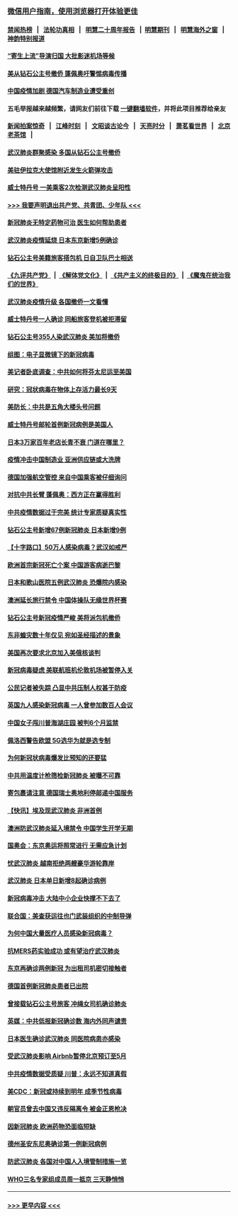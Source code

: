 ### [微信用户指南，使用浏览器打开体验更佳](https://github.com/gfw-breaker/banned-news1/blob/master/indexes/wechat-guide.md?t=0)
#### [禁闻热榜](热点新闻.md?t=0)  &nbsp;&nbsp;|&nbsp;&nbsp; [法轮功真相](https://github.com/gfw-breaker/truth/blob/master/README.md?t=0) &nbsp;&nbsp;|&nbsp;&nbsp; [明慧二十周年报告](https://github.com/gfw-breaker/mh-reports/blob/master/README.md?t=0) &nbsp;&nbsp;|&nbsp;&nbsp;[明慧期刊](https://github.com/gfw-breaker/mh-qikan) &nbsp;&nbsp;|&nbsp;&nbsp; [明慧海外之窗](https://github.com/gfw-breaker/mh-news/blob/master/README.md?t=0) &nbsp;&nbsp;|&nbsp;&nbsp; [神韵特别报道](https://github.com/gfw-breaker/mh-news/blob/master/shenyun.md?t=0)
#### [“寄生上流”导演归国 大批影迷机场等候](../pages/nsc418/n11873602.md?t=02170733) 
#### [美从钻石公主号撤侨 蓬佩奥吁警惕病毒传播](../pages/nsc418/n11873617.md?t=02170733) 
#### [中国疫情加剧 德国汽车制造业遭受重创](../pages/nsc418/n11873460.md?t=02170733) 
#### 五毛举报越来越频繁，请网友们前往下载 [一键翻墙软件](https://github.com/gfw-breaker/ssr-accounts)，并将此项目推荐给亲友
#### [新闻拍案惊奇](https://github.com/gfw-breaker/banned-news1/blob/master/pages/link4.md) &nbsp;&nbsp;|&nbsp;&nbsp; [江峰时刻](https://github.com/gfw-breaker/banned-news1/blob/master/pages/link4.md) &nbsp;&nbsp;|&nbsp;&nbsp; [文昭谈古论今](https://github.com/gfw-breaker/banned-news1/blob/master/pages/link4.md) &nbsp;&nbsp;|&nbsp;&nbsp; [天亮时分](https://github.com/gfw-breaker/banned-news1/blob/master/pages/link4.md) &nbsp;&nbsp;|&nbsp;&nbsp; [萧茗看世界](https://github.com/gfw-breaker/banned-news1/blob/master/pages/link4.md) &nbsp;&nbsp;|&nbsp;&nbsp; [北京老茶馆](https://github.com/gfw-breaker/banned-news1/blob/master/pages/link4.md) &nbsp;&nbsp;|&nbsp;&nbsp; 
#### [武汉肺炎群聚感染 多国从钻石公主号撤侨](../pages/nsc418/n11873416.md?t=02170733) 
#### [美驻伊拉克大使馆附近发生火箭弹攻击](../pages/nsc418/n11873428.md?t=02170733) 
#### [威士特丹号 一美乘客2次检测武汉肺炎呈阳性](../pages/nsc418/n11873169.md?t=02170733) 
#### [>>> 我要声明退出共产党、共青团、少年队 <<<](https://github.com/begood0513/goodnews/blob/master/quit/letter.md) 
#### [新冠肺炎无特定药物可治 医生如何帮助患者](../pages/nsc418/n11868234.md?t=02170733) 
#### [武汉肺炎疫情延烧 日本东京新增5例确诊](../pages/nsc418/n11873025.md?t=02170733) 
#### [钻石公主号美籍旅客搭包机 日自卫队巴士相送](../pages/nsc418/n11872947.md?t=02170733) 
#### [《九评共产党》](https://github.com/begood0513/9ping.md/blob/master/README.md) &nbsp;|&nbsp; [《解体党文化》](../../../../jtdwh.md/blob/master/README.md)  &nbsp;|&nbsp; [《共产主义的终极目的》](../../../../gczydzjmd.md/blob/master/README.md) &nbsp;|&nbsp; [《魔鬼在统治我们的世界》](../../../../mgztzwmdsj.md/blob/master/README.md) 
#### [武汉肺炎疫情升级 各国撤侨一文看懂](../pages/nsc418/n11859313.md?t=02170733) 
#### [威士特丹号一人确诊 同船旅客登机被拒滞留](../pages/nsc418/n11872823.md?t=02170733) 
#### [钻石公主号355人染武汉肺炎 美加将撤侨](../pages/nsc418/n11872392.md?t=02170733) 
#### [组图：电子显微镜下的新冠病毒](../pages/nsc418/n11872057.md?t=02170733) 
#### [美记者卧底调查：中共如何将芬太尼运至美国](../pages/nsc418/n11871821.md?t=02170733) 
#### [研究：冠状病毒在物体上存活力最长9天](../pages/nsc418/n11871871.md?t=02170733) 
#### [美防长：中共是五角大楼头号问题](../pages/nsc418/n11871768.md?t=02170733) 
#### [威士特丹号邮轮首例新冠病例是美国人](../pages/nsc418/n11871731.md?t=02170733) 
#### [日本3万家百年老店长青不衰 门道在哪里？](../pages/nsc418/n11871670.md?t=02170733) 
#### [疫情冲击中国制造业 亚洲供应链或大洗牌](../pages/nsc418/n11871629.md?t=02170733) 
#### [德国加强航空管控 来自中国乘客被仔细询问](../pages/nsc418/n11871572.md?t=02170733) 
#### [对抗中共长臂 蓬佩奥：西方正在赢得胜利](../pages/nsc418/n11871500.md?t=02170733) 
#### [中共疫情数据过于完美 统计专家质疑真实性](../pages/nsc418/n11870197.md?t=02170733) 
#### [钻石公主号新增67例新冠肺炎 日本新增9例](../pages/nsc418/n11871311.md?t=02170733) 
#### [【十字路口】50万人感染病毒？武汉如戒严](../pages/nsc418/n11870405.md?t=02170733) 
#### [欧洲首宗新冠死亡个案 中国游客病逝巴黎](../pages/nsc418/n11871247.md?t=02170733) 
#### [日本和歌山医院五例武汉肺炎 恐爆院内感染](../pages/nsc418/n11871128.md?t=02170733) 
#### [澳洲延长旅行禁令 中国体操队无缘世界杯赛](../pages/nsc418/n11870446.md?t=02170733) 
#### [钻石公主号新冠疫情严峻 美将派包机撤侨](../pages/nsc418/n11870505.md?t=02170733) 
#### [东非蝗灾数十年仅见 宛如圣经描述的景象](../pages/nsc418/n11870398.md?t=02170733) 
#### [美国再次要求北京加入美俄核谈判](../pages/nsc418/n11870138.md?t=02170733) 
#### [新冠病毒疑虑 美联航班机伦敦机场被暂停入关](../pages/nsc418/n11870015.md?t=02170733) 
#### [公民记者被失踪 凸显中共压制人权甚于防疫](../pages/nsc418/n11870042.md?t=02170733) 
#### [英国九人感染新冠病毒 一人曾参加数百人会议](../pages/nsc418/n11869987.md?t=02170733) 
#### [中国女子闯川普海湖庄园 被判6个月监禁](../pages/nsc418/n11869919.md?t=02170733) 
#### [佩洛西警告欧盟 5G选华为就是选专制](../pages/nsc418/n11869898.md?t=02170733) 
#### [为何新冠状病毒爆发比预知的还要猛](../pages/nsc418/n11869828.md?t=02170733) 
#### [中共用温度计枪筛检新冠肺炎 被曝不可靠](../pages/nsc418/n11869707.md?t=02170733) 
#### [寄包裹请注意 德国瑞士奥地利停邮递中国服务](../pages/nsc418/n11869727.md?t=02170733) 
#### [【快讯】埃及现武汉肺炎 非洲首例](../pages/nsc418/n11869766.md?t=02170733) 
#### [澳洲防武汉肺炎延入境禁令 中国学生开学无期](../pages/nsc418/n11869546.md?t=02170733) 
#### [国奥会：东京奥运将照常进行 无需应急计划](../pages/nsc418/n11869422.md?t=02170733) 
#### [忧武汉肺炎 越南拒绝两艘豪华游轮靠岸](../pages/nsc418/n11867444.md?t=02170733) 
#### [武汉肺炎 日本单日新增8起确诊病例](../pages/nsc418/n11869272.md?t=02170733) 
#### [新冠病毒冲击 大陆中小企业快撑不下去了](../pages/nsc418/n11869259.md?t=02170733) 
#### [联合国：美查获运往也门武装组织的中制导弹](../pages/nsc418/n11868677.md?t=02170733) 
#### [为何中国大量医疗人员感染新冠病毒？](../pages/nsc418/n11869001.md?t=02170733) 
#### [抗MERS药实验成功 或有望治疗武汉肺炎](../pages/nsc418/n11868912.md?t=02170733) 
#### [东京再确诊两例新冠 为出租司机密切接触者](../pages/nsc418/n11868770.md?t=02170733) 
#### [德国首例新冠肺炎患者已出院](../pages/nsc418/n11868714.md?t=02170733) 
#### [曾接载钻石公主号旅客 冲绳女司机确诊肺炎](../pages/nsc418/n11868610.md?t=02170733) 
#### [英媒：中共低报新冠确诊数 海内外同声谴责](../pages/nsc418/n11867421.md?t=02170733) 
#### [日本医生确诊武汉肺炎 同医院病患亦感染](../pages/nsc418/n11867779.md?t=02170733) 
#### [受武汉肺炎影响 Airbnb暂停北京预订至5月](../pages/nsc418/n11867428.md?t=02170733) 
#### [中共疫情数据受质疑 川普：永远不知道真假](../pages/nsc418/n11867195.md?t=02170733) 
#### [美CDC：新冠或持续到明年 成季节性病毒](../pages/nsc418/n11867279.md?t=02170733) 
#### [朝官员曾去中国又违反隔离令 被金正恩枪决](../pages/nsc418/n11867087.md?t=02170733) 
#### [因新冠肺炎 欧洲药物恐面临短缺](../pages/nsc418/n11867036.md?t=02170733) 
#### [德州圣安东尼奥确诊第一例新冠病例](../pages/nsc418/n11867194.md?t=02170733) 
#### [防武汉肺炎 各国对中国人入境管制措施一览](../pages/nsc418/n11838726.md?t=02170733) 
#### [WHO三名专家组成员周一抵京 三天静悄悄](../pages/nsc418/n11866947.md?t=02170733) 

----
#### [ >>> 更早内容 <<< ](../indexes/nsc418-earlier.md)
